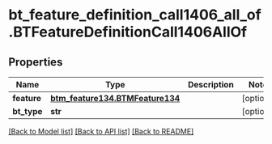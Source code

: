 # bt_feature_definition_call1406_all_of.BTFeatureDefinitionCall1406AllOf

## Properties
Name | Type | Description | Notes
------------ | ------------- | ------------- | -------------
**feature** | [**btm_feature134.BTMFeature134**](BTMFeature134.md) |  | [optional] 
**bt_type** | **str** |  | [optional] 

[[Back to Model list]](../README.md#documentation-for-models) [[Back to API list]](../README.md#documentation-for-api-endpoints) [[Back to README]](../README.md)


